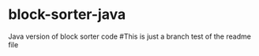 # block-sorter-java
Java version of block sorter code
#This is just a branch test of the readme file
